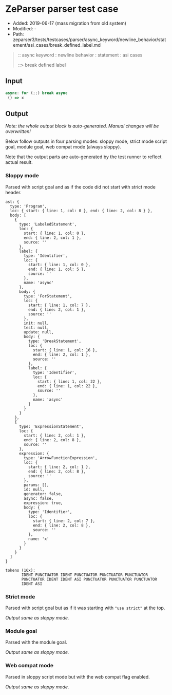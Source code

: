 # ZeParser parser test case

- Added: 2019-06-17 (mass migration from old system)
- Modified: -
- Path: zeparser3/tests/testcases/parser/async_keyword/newline_behavior/statement/asi_cases/break_defined_label.md

> :: async keyword : newline behavior : statement : asi cases
>
> ::> break defined label

## Input

`````js
async: for (;;) break async 
 () => x
`````

## Output

_Note: the whole output block is auto-generated. Manual changes will be overwritten!_

Below follow outputs in four parsing modes: sloppy mode, strict mode script goal, module goal, web compat mode (always sloppy).

Note that the output parts are auto-generated by the test runner to reflect actual result.

### Sloppy mode

Parsed with script goal and as if the code did not start with strict mode header.

`````
ast: {
  type: 'Program',
  loc: { start: { line: 1, col: 0 }, end: { line: 2, col: 8 } },
  body: [
    {
      type: 'LabeledStatement',
      loc: {
        start: { line: 1, col: 0 },
        end: { line: 2, col: 1 },
        source: ''
      },
      label: {
        type: 'Identifier',
        loc: {
          start: { line: 1, col: 0 },
          end: { line: 1, col: 5 },
          source: ''
        },
        name: 'async'
      },
      body: {
        type: 'ForStatement',
        loc: {
          start: { line: 1, col: 7 },
          end: { line: 2, col: 1 },
          source: ''
        },
        init: null,
        test: null,
        update: null,
        body: {
          type: 'BreakStatement',
          loc: {
            start: { line: 1, col: 16 },
            end: { line: 2, col: 1 },
            source: ''
          },
          label: {
            type: 'Identifier',
            loc: {
              start: { line: 1, col: 22 },
              end: { line: 1, col: 22 },
              source: ''
            },
            name: 'async'
          }
        }
      }
    },
    {
      type: 'ExpressionStatement',
      loc: {
        start: { line: 2, col: 1 },
        end: { line: 2, col: 8 },
        source: ''
      },
      expression: {
        type: 'ArrowFunctionExpression',
        loc: {
          start: { line: 2, col: 1 },
          end: { line: 2, col: 8 },
          source: ''
        },
        params: [],
        id: null,
        generator: false,
        async: false,
        expression: true,
        body: {
          type: 'Identifier',
          loc: {
            start: { line: 2, col: 7 },
            end: { line: 2, col: 8 },
            source: ''
          },
          name: 'x'
        }
      }
    }
  ]
}

tokens (16x):
       IDENT PUNCTUATOR IDENT PUNCTUATOR PUNCTUATOR PUNCTUATOR
       PUNCTUATOR IDENT IDENT ASI PUNCTUATOR PUNCTUATOR PUNCTUATOR
       IDENT ASI
`````

### Strict mode

Parsed with script goal but as if it was starting with `"use strict"` at the top.

_Output same as sloppy mode._

### Module goal

Parsed with the module goal.

_Output same as sloppy mode._

### Web compat mode

Parsed in sloppy script mode but with the web compat flag enabled.

_Output same as sloppy mode._
